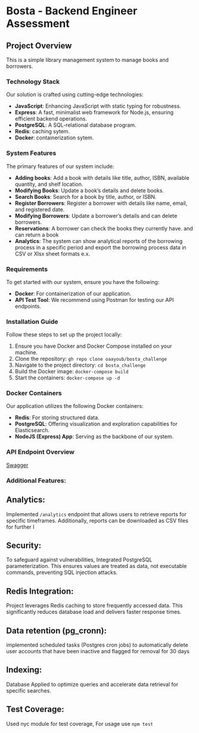 # Bosta - Backend Engineer Assessment

## Project Overview

This is a simple library management system to manage books and borrowers.

### Technology Stack

Our solution is crafted using cutting-edge technologies:

- **JavaScript**: Enhancing JavaScript with static typing for robustness.
- **Express**: A fast, minimalist web framework for Node.js, ensuring efficient backend operations.
- **PostgreSQL**: A SQL-relational database program.
- **Redis**: caching sytem.
- **Docker**: containerization sytem.

### System Features

The primary features of our system include:

- **Adding books**: Add a book with details like title, author, ISBN, available quantity, and shelf location.
- **Modifying Books**: Update a book’s details and delete books.
- **Search Books**: Search for a book by title, author, or ISBN.
- **Register Borrowers**: Register a borrower with details like name, email, and registered date.
- **Modifying Borrowers**: Update a borrower’s details and can delete borrowers.
- **Reservations**: A borrower can check the books they currently have. and can return a book
- **Analytics**: The system can show analytical reports of the borrowing process in a specific period and export the borrowing process data in CSV or Xlsx sheet formats e.x.

### Requirements

To get started with our system, ensure you have the following:

- **Docker**: For containerization of our application.
- **API Test Tool**: We recommend using Postman for testing our API endpoints.

### Installation Guide

Follow these steps to set up the project locally:

1. Ensure you have Docker and Docker Compose installed on your machine.
2. Clone the repository: `gh repo clone oaayoub/bosta_challenge`
3. Navigate to the project directory: `cd bosta_challenge`
4. Build the Docker image: `docker-compose build`
5. Start the containers: `docker-compose up -d`

### Docker Containers

Our application utilizes the following Docker containers:

- **Redis**: For storing structured data.
- **PostgreSQL**: Offering visualization and exploration capabilities for Elasticsearch.
- **NodeJS (Express) App**: Serving as the backbone of our system.

### API Endpoint Overview
[Swagger](https://app.swaggerhub.com/apis-docs/OAAYOUB0101/library-management_api/1.0.0#/)

### Additional Features:

## Analytics:
Implemented `/analytics` endpoint that allows users to retrieve reports for specific timeframes. Additionally, reports can be downloaded as CSV files for further I

## Security:
To safeguard against vulnerabilities, Integrated PostgreSQL parameterization. This ensures values are treated as data, not executable commands, preventing SQL injection attacks.

## Redis Integration:
Project leverages Redis caching to store frequently accessed data. This significantly reduces database load and delivers faster response times.

## Data retention (pg_cronn):
implemented scheduled tasks (Postgres cron jobs) to automatically delete user accounts that have been inactive and flagged for removal for 30 days

## Indexing:
Database Applied to optimize queries and accelerate data retrieval for specific searches.

## Test Coverage:
Used nyc module for test coverage, For usage use `npm test`
